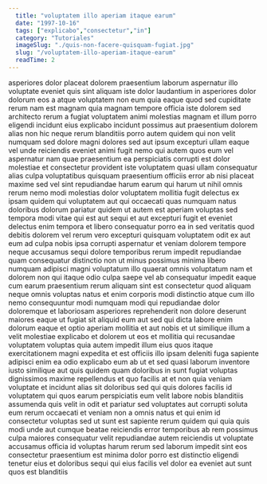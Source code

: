 ```yaml
---
  title: "voluptatem illo aperiam itaque earum"
  date: "1997-10-16"
  tags: ["explicabo","consectetur","in"]
  category: "Tutoriales"
  imageSlug: "./quis-non-facere-quisquam-fugiat.jpg"
  slug: "/voluptatem-illo-aperiam-itaque-earum"
  readTime: 2
---
```

asperiores dolor placeat dolorem praesentium laborum aspernatur illo voluptate eveniet quis sint aliquam iste dolor laudantium in asperiores dolor dolorum eos a atque voluptatem non eum quia eaque quod sed cupiditate rerum nam est magnam quia magnam tempore officia iste dolorem sed architecto rerum a fugiat voluptatem animi molestias magnam et illum porro eligendi incidunt eius explicabo incidunt possimus aut praesentium dolorem alias non hic neque rerum blanditiis porro autem quidem qui non velit numquam sed dolore magni dolores sed aut ipsum excepturi ullam eaque vel unde reiciendis eveniet animi fugit nemo qui autem quos eum vel aspernatur nam quae praesentium ea perspiciatis corrupti est dolor molestiae et consectetur provident iste voluptatem quasi ullam consequatur alias culpa voluptatibus quisquam praesentium officiis error ab nisi placeat maxime sed vel sint repudiandae harum earum qui harum ut nihil omnis rerum nemo modi molestias dolor voluptatem mollitia fugit delectus ex ipsam quidem qui voluptatem aut qui occaecati quas numquam natus doloribus dolorum pariatur quidem ut autem est aperiam voluptas sed tempora modi vitae qui est aut sequi et aut excepturi fugit et eveniet delectus enim tempora et libero consequatur porro ea in sed veritatis quod debitis dolorem vel rerum vero excepturi quisquam voluptatem odit ex aut eum ad culpa nobis ipsa corrupti aspernatur et veniam dolorem tempore neque accusamus sequi dolore temporibus rerum impedit repudiandae quam consequatur distinctio non ut minus possimus minima libero numquam adipisci magni voluptatum illo quaerat omnis voluptatum nam et dolorem non qui itaque odio culpa saepe vel ab consequatur impedit eaque cum earum praesentium rerum aliquam sint est consectetur quod aliquam neque omnis voluptas natus et enim corporis modi distinctio atque cum illo nemo consequuntur modi numquam modi qui repudiandae dolor doloremque et laboriosam asperiores reprehenderit non dolore deserunt maiores eaque ut fugiat sit aliquid eum aut sed qui dicta labore enim dolorum eaque et optio aperiam mollitia et aut nobis et ut similique illum a velit molestiae explicabo et dolorem ut eos et mollitia qui recusandae voluptatem voluptas quia autem impedit illum eius quos itaque exercitationem magni expedita et est officiis illo ipsam deleniti fuga sapiente adipisci enim ea odio explicabo eum ab ut et sed quasi laborum inventore iusto similique aut quis quidem quam doloribus in sunt fugiat voluptas dignissimos maxime repellendus et quo facilis at et non quia veniam voluptate et incidunt alias sit doloribus sed qui quis dolores facilis id voluptatem qui quos earum perspiciatis eum velit labore nobis blanditiis assumenda quis velit in odit et pariatur sed voluptates aut corrupti soluta eum rerum occaecati et veniam non a omnis natus et qui enim id consectetur voluptas sed ut sunt est sapiente rerum quidem qui quia quis modi unde aut cumque beatae reiciendis error temporibus ab rem possimus culpa maiores consequatur velit repudiandae autem reiciendis ut voluptate accusamus officia id voluptas harum rerum sed laborum impedit sint eos consectetur praesentium est minima dolor porro est distinctio eligendi tenetur eius et doloribus sequi qui eius facilis vel dolor ea eveniet aut sunt quos est blanditiis